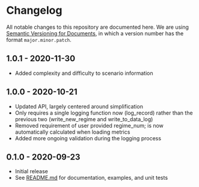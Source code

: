 # Changelog

All notable changes to this repository are documented here. We are using [Semantic Versioning for Documents](https://semverdoc.org/), in which a version number has the format `major.minor.patch`.

## 1.0.1 - 2020-11-30

- Added complexity and difficulty to scenario information

## 1.0.0 - 2020-10-21

- Updated API, largely centered around simplification
- Only requires a single logging function now (log_record) rather than the
  previous two (write_new_regime and write_to_data_log)
- Removed requirement of user provided regime_num; is now automatically
  calculated when loading metrics
- Added more ongoing validation during the logging process

## 0.1.0 - 2020-09-23

- Initial release
- See [README.md](./README.md) for documentation, examples, and unit tests

